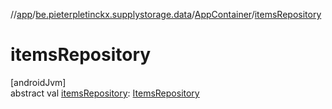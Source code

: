 //[app](../../../index.md)/[be.pieterpletinckx.supplystorage.data](../index.md)/[AppContainer](index.md)/[itemsRepository](items-repository.md)

# itemsRepository

[androidJvm]\
abstract val [itemsRepository](items-repository.md): [ItemsRepository](../../be.pieterpletinckx.supplystorage.data.item/-items-repository/index.md)
